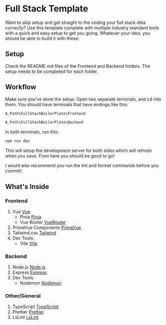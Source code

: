 # Full Stack Template

Want to skip setup and get straight to the coding your full stack idea correctly? 
Use this template complete with multiple industry standard tools with a quick and easy setup to get you going. 
Whatever your idea, you should be able to build it with these.

## Setup

Check the README.md files of the Frontend and Backend folders. The setup needs to be completed for each folder.

## Workflow

Make sure you've done the setup. Open two separate terminals, and cd into them. You should have terminals that have endings like this:

```sh
A_Path\FullStackBoilerPlate\Frontend
```
```sh
A_Path\FullStackBoilerPlate\Backend
```

In both terminals, run this:

```sh
npm run dev
```

This will setup the development server for both sides which will refresh when you save. From here you should be good to go! 

I would also recommend you run the lint and format commands before you commit!

## What's Inside

### Frontend

1. Vue [Vue](https://vuejs.org/)
    - Pinia [Pinia](https://pinia.vuejs.org/)
    - Vue Router [VueRouter](https://router.vuejs.org/)
2. PrimeVue Components [PrimeVue](https://primevue.org/)
3. Tailwind.css [Tailwind](https://tailwindcss.com/)
4. Dev Tools:
    - Vite [Vite](https://vite.dev/)

### Backend

1. Node.js [Node.js](https://nodejs.org/en)
2. Express [Express](https://expressjs.com/)
3. Dev Tools:
    - Nodemon [Nodemon](https://nodemon.io/)

### Other/General

1. TypeScript [TypeScript](https://www.typescriptlang.org/)
2. Prettier [Prettier](https://prettier.io/)
3. LsLint [LsLint](https://ls-lint.org/)
